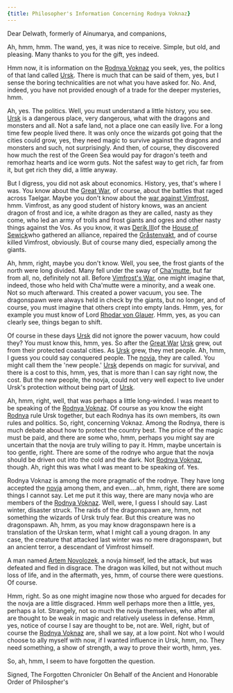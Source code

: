 ```yaml
---
{title: Philosopher's Information Concerning Rodnya Voknaz}
---
```

Dear Delwath, formerly of Ainumarya, and companions, 

Ah, hmm, hmm. The wand, yes, it was nice to receive. Simple, but old, and pleasing. Many thanks to you for the gift, yes indeed.

Hmm now, it is information on the [Rodnya Voknaz](<../../../groups/urskan-magical-organizations/rodnya-voknaz.md>) you seek, yes, the politics of that land called [Ursk](<../../../gazetteer/northern-green-sea/ursk.md>). There is much that can be said of them, yes, but I sense the boring technicalities are not what you have asked for. No. And, indeed, you have not provided enough of a trade for the deeper mysteries, hmm. 

Ah, yes. The politics. Well, you must understand a little history, you see. [Ursk](<../../../gazetteer/northern-green-sea/ursk.md>) is a dangerous place, very dangerous, what with the dragons and monsters and all. Not a safe land, not a place one can easily live. For a long time few people lived there. It was only once the wizards got going that the cities could grow, yes, they need magic to survive against the dragons and monsters and such, not surprisingly. And then, of course, they discovered how much the rest of the Green Sea would pay for dragon's teeth and remorhaz hearts and ice worm guts. Not the safest way to get rich, far from it, but get rich they did, a little anyway. 

But I digress, you did not ask about economics. History, yes, that's where I was. You know about the [Great War](<../../../events/1500s/great-war.md>), of course, about the battles that raged across Taelgar. Maybe you don't know about the [war against Vimfrost](<../../../events/1500s/vimfrost-s-war.md>), hmm. Vimfrost, as any good student of history knows, was an ancient dragon of frost and ice, a white dragon as they are called, nasty as they come, who led an army of trolls and frost giants and ogres and other nasty things against the Vos. As you know, it was [Derik III](<../../../people/historical-figures/sembaran-royalty/derik-iii.md>)of the [House of Sewick](<../../../groups/sembaran-noble-houses/house-of-sewick.md>)who gathered an alliance, repaired the [Gråstenvakt](<../../../gazetteer/western-green-sea/vostok/grastenvakt.md>), and of course killed Vimfrost, obviously. But of course many died, especially among the giants.

Ah, hmm, right, maybe you don't know. Well, you see, the frost giants of the north were long divided. Many fell under the sway of [Cha'mutte](<../../../people/extraplanar-powers/cha-mutte.md>), but far from all, no, definitely not all. Before [Vimfrost's War](<../../../events/1500s/vimfrost-s-war.md>), one might imagine that, indeed, those who held with Cha'mutte were a minority, and a weak one. Not so much afterward. This created a power vacuum, you see. The dragonspawn were always held in check by the giants, but no longer, and of course, you must imagine that others crept into empty lands. Hmm, yes, for example you must know of Lord [Rhodar von Glauer](<../../../people/other-nonhumans/rhodar-von-glauer.md>). Hmm, yes, as you can clearly see, things began to shift. 

Of course in these days [Ursk](<../../../gazetteer/northern-green-sea/ursk.md>) did not ignore the power vacuum, how could they? You must know this, hmm, yes. So after the [Great War](<../../../events/1500s/great-war.md>) [Ursk](<../../../gazetteer/northern-green-sea/ursk.md>) grew, out from their protected coastal cities. As [Ursk](<../../../gazetteer/northern-green-sea/ursk.md>) grew, they met people. Ah, hmm, I guess you could say conquered people. The [novja](<../../../groups/vargaldi.md>), they are called. You might call them the 'new people.' [Ursk](<../../../gazetteer/northern-green-sea/ursk.md>) depends on magic for survival, and there is a cost to this, hmm, yes, that is more than I can say right now, the cost. But the new people, the novja, could not very well expect to live under Ursk's protection without being part of [Ursk](<../../../gazetteer/northern-green-sea/ursk.md>). 

Ah, hmm, right, well, that was perhaps a little long-winded. I was meant to be speaking of the [Rodnya Voknaz](<../../../groups/urskan-magical-organizations/rodnya-voknaz.md>). Of course as you know the eight [Rodnya](<../../../groups/urskan-magical-organizations/rodnya.md>) rule Ursk together, but each Rodnya has its own members, its own rules and politics. So, right, concerning Voknaz. Among the Rodnya, there is much debate about how to protect the country best. The price of the magic must be paid, and there are some who, hmm, perhaps you might say are uncertain that the novja are truly willing to pay it. Hmm, maybe uncertain is too gentle, right. There are some of the rodnye who argue that the novja should be driven out into the cold and the dark. Not [Rodnya Voknaz](<../../../groups/urskan-magical-organizations/rodnya-voknaz.md>), though. Ah, right this was what I was meant to be speaking of. Yes.

Rodnya Voknaz is among the more pragmatic of the rodnye. They have long accepted the [novja](<../../../groups/vargaldi.md>) among them, and even....ah, hmm, right, there are some things I cannot say. Let me put it this way, there are many novja who are members of the [Rodnya Voknaz](<../../../groups/urskan-magical-organizations/rodnya-voknaz.md>). Well, were, I guess I should say. Last winter, disaster struck. The raids of the dragonspawn are, hmm, not something the wizards of Ursk truly fear. But this creature was no dragonspawn. Ah, hmm, as you may know dragonspawn here is a translation of the Urskan term, what I might call a young dragon. In any case, the creature that attacked last winter was no mere dragonspawn, but an ancient terror, a descendant of Vimfrost himself. 

A man named [Artem Novolozek](<../../../people/pcs/dunmar-fellowship/guests/artem-novolozek.md>), a novja himself, led the attack, but was defeated and fled in disgrace. The dragon was killed, but not without much loss of life, and in the aftermath, yes, hmm, of course there were questions. Of course. 

Hmm, right. So as one might imagine now those who argued for decades for the novja are a little disgraced. Hmm well perhaps more then a little, yes, perhaps a lot. Strangely, not so much the novja themselves, who after all are thought to be weak in magic and relatively useless in defense. Hmm, yes, notice of course I say are thought to be, not are. Well, right, but of course the [Rodnya Voknaz](<../../../groups/urskan-magical-organizations/rodnya-voknaz.md>) are, shall we say, at a low point. Not who I would choose to ally myself with now, if I wanted influence in Ursk, hmm, no. They need something, a show of strength, a way to prove their worth, hmm, yes. 

So, ah, hmm, I seem to have forgotten the question. 

Signed,
The Forgotten Chronicler
On Behalf of the Ancient and Honorable Order of Philospher's